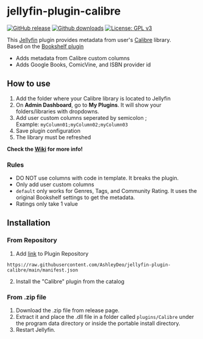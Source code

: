 # jellyfin-plugin-calibre
[![GitHub release](https://img.shields.io/github/release/AshleyDeo/jellyfin-plugin-calibre.svg?style=flat-square&color=00a6ff)](https://github.com/AshleyDeo/jellyfin-plugin-calibre/releases/latest) [![Github downloads](https://img.shields.io/github/downloads/AshleyDeo/jellyfin-plugin-calibre/total.svg?style=flat-square&color=50ab50)](https://github.com/AshleyDeo/jellyfin-plugin-calibre/releases) [![License: GPL v3](https://img.shields.io/badge/License-GPLv3-9b61ff.svg?style=flat-square&)](https://raw.githubusercontent.com/AshleyDeo/jellyfin-plugin-calibre/master/LICENSE)

 This [Jellyfin](https://jellyfin.org/) plugin provides metadata from user's [Calibre](https://calibre-ebook.com/) library.
 <br>
 Based on the [Bookshelf plugin](https://github.com/jellyfin/jellyfin-plugin-bookshelf)
 <br>
 * Adds metadata from Calibre custom columns
 * Adds Google Books, ComicVine, and ISBN provider id

## How to use
1. Add the folder where your Calibre library is located to Jellyfin
1. On **Admin Dashboard**, go to **My Plugins**. It will show your folders/libraries with dropdowns. 
2. Add user custom columns seperated by semicolon ;<br>
 Example: `myColumn01;myColumn02;myColumn03`
3. Save plugin configuration
4. The library must be refreshed

**Check the [Wiki](https://github.com/AshleyDeo/jellyfin-plugin-calibre/wiki) for more info!**

### Rules
* DO NOT use columns with code in template. It breaks the plugin.
* Only add user custom columns
* ``default`` only works for Genres, Tags, and Community Rating. It uses the original Bookshelf settings to get the metadata.
* Ratings only take 1 value

## Installation

### From Repository
1. Add [link](https://raw.githubusercontent.com/AshleyDeo/jellyfin-plugin-calibre/main/manifest.json) to Plugin Repository
```
https://raw.githubusercontent.com/AshleyDeo/jellyfin-plugin-calibre/main/manifest.json
```
2. Install the "Calibre" plugin from the catalog

### From .zip file
1. Download the .zip file from release page.
2. Extract it and place the .dll file in a folder called ```plugins/Calibre``` under  the program data directory or inside the portable install directory.
3. Restart Jellyfin.
